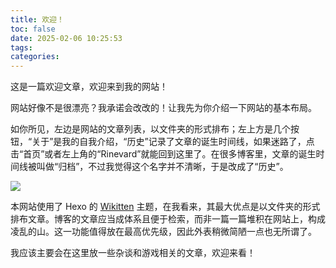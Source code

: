 ```yaml
---
title: 欢迎！
toc: false
date: 2025-02-06 10:25:53
tags:
categories:
---
```


<!-- 调整 themes 里的 config 里的 default_index_file 来修改打开站点时见到的文章 -->

这是一篇欢迎文章，欢迎来到我的网站！

网站好像不是很漂亮？我承诺会改改的！让我先为你介绍一下网站的基本布局。

如你所见，左边是网站的文章列表，以文件夹的形式排布；左上方是几个按钮，“关于”是我的自我介绍，“历史”记录了文章的诞生时间线，如果迷路了，点击“首页”或者左上角的“Rinevard”就能回到这里了。在很多博客里，文章的诞生时间线被叫做“归档”，不过我觉得这个名字并不清晰，于是改成了“历史”。

![](/images/欢迎/套娃.png)

本网站使用了 Hexo 的 [Wikitten](https://github.com/zthxxx/hexo-theme-Wikitten) 主题，在我看来，其最大优点是以文件夹的形式排布文章。博客的文章应当成体系且便于检索，而非一篇一篇堆积在网站上，构成凌乱的山。这一功能值得放在最高优先级，因此外表稍微简陋一点也无所谓了。

我应该主要会在这里放一些杂谈和游戏相关的文章，欢迎来看！
